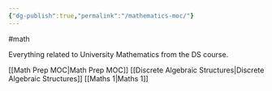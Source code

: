 ```yaml
---
{"dg-publish":true,"permalink":"/mathematics-moc/"}
---
```


#math

Everything related to University Mathematics from the DS course.

[[Math Prep MOC\|Math Prep MOC]]
[[Discrete Algebraic Structures\|Discrete Algebraic Structures]]
[[Maths 1\|Maths 1]]